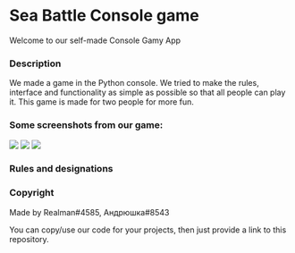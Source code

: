 <h1>Sea Battle Console game</h1>

<p>Welcome to our self-made Console Gamу App</p>

<section>
  <h3>Description</h3>
  <p>We made a game in the Python console. We tried to make the rules, interface and functionality as simple as possible so that all people can play it. This game is made for two people for more fun.</p>
</section>
<section>
  <h3>Some screenshots from our game:</h3>
  <img src="https://cdn.discordapp.com/attachments/802934571939266636/965662119032930405/unknown.png" trasnfrom:scale(2);/>
  <img src="https://cdn.discordapp.com/attachments/802934571939266636/965662710710800394/unknown.png"/>
  <img src="https://cdn.discordapp.com/attachments/802934571939266636/965662880408170586/unknown.png"/>
</section>

<section>
  <h3>Rules and designations</h3>
</section>

<section>
  <h3>Copyright</h3>
  <p>Made by Realman#4585, Андрюшка#8543</p>
  <p>You can copy/use our code for your projects, then just provide a link to this repository.</p>
</section>

